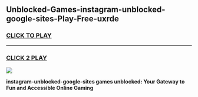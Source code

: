 
## Unblocked-Games-instagram-unblocked-google-sites-Play-Free-uxrde
<h3>
<a href="https://premium76.site?title=instagram-unblocked-google-sites&ref=18A1">CLICK TO PLAY</a></h3>
<hr>

<h3>
<a href="https://premium76.site?title=instagram-unblocked-google-sites&ref=18A1">CLICK 2 PLAY</a>
  
</h3>

<a href="https://premium76.site?title=instagram-unblocked-google-sites&ref=18A1"><img src="https://clearcache.store/games.png"></a>


**instagram-unblocked-google-sites games unblocked: Your Gateway to Fun and Accessible Online Gaming**
